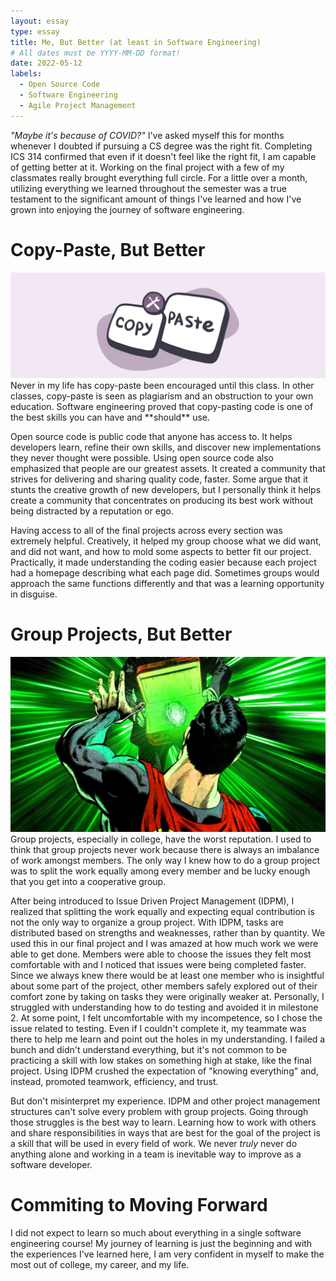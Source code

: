 ```yaml
---
layout: essay
type: essay
title: Me, But Better (at least in Software Engineering)
# All dates must be YYYY-MM-DD format!
date: 2022-05-12
labels:
  - Open Source Code
  - Software Engineering
  - Agile Project Management
---
```

*"Maybe it's because of COVID?"* I've asked myself this for months whenever I doubted if pursuing a CS degree was the right fit. Completing ICS 314 confirmed that even if it doesn't feel like the right fit, I am capable of getting better at it. Working on the final project with a few of my classmates really brought everything full circle. For a little over a month, utilizing everything we learned throughout the semester was a true testament to the significant amount of things I've learned and how I've grown into enjoying the journey of software engineering.

# Copy-Paste, But Better
<img class="ui image" alt="copy paste photo" src="../images/copy-paste.jpg"/>
Never in my life has copy-paste been encouraged until this class. In other classes, copy-paste is seen as plagiarism and an obstruction to your own education. Software engineering proved that copy-pasting code is one of the best skills you can have and **should** use.

Open source code is public code that anyone has access to. It helps developers learn, refine their own skills, and discover new implementations they never thought were possible. Using open source code also emphasized that people are our greatest assets. It created a community that strives for delivering and sharing quality code, faster. Some argue that it stunts the creative growth of new developers, but I personally think it helps create a community that concentrates on producing its best work without being distracted by a reputation or ego.

Having access to all of the final projects across every section was extremely helpful. Creatively, it helped my group choose what we did want, and did not want, and how to mold some aspects to better fit our project. Practically, it made understanding the coding easier because each project had a homepage describing what each page did. Sometimes groups would approach the same functions differently and that was a learning opportunity in disguise.

# Group Projects, But Better
<img class="ui image" alt="superman and kryptonite photo" src="../images/superman.jpeg"/>
Group projects, especially in college, have the worst reputation. I used to think that group projects never work because there is always an imbalance of work amongst members. The only way I knew how to do a group project was to split the work equally among every member and be lucky enough that you get into a cooperative group.

After being introduced to Issue Driven Project Management (IDPM), I realized that splitting the work equally and expecting equal contribution is not the only way to organize a group project. With IDPM, tasks are distributed based on strengths and weaknesses, rather than by quantity. We used this in our final project and I was amazed at how much work we were able to get done. Members were able to choose the issues they felt most comfortable with and I noticed that issues were being completed faster. Since we always knew there would be at least one member who is insightful about some part of the project, other members safely explored out of their comfort zone by taking on tasks they were originally weaker at. Personally, I struggled with understanding how to do testing and avoided it in milestone 2. At some point, I felt uncomfortable with my incompetence, so I chose the issue related to testing. Even if I couldn't complete it, my teammate was there to help me learn and point out the holes in my understanding. I failed a bunch and didn't understand everything, but it's not common to be practicing a skill with low stakes on something high at stake, like the final project. Using IDPM crushed the expectation of "knowing everything" and, instead, promoted teamwork, efficiency, and trust.

But don't misinterpret my experience. IDPM and other project management structures can't solve every problem with group projects. Going through those struggles is the best way to learn. Learning how to work with others and share responsibilities in ways that are best for the goal of the project is a skill that will be used in every field of work. We never *truly* never do anything alone and working in a team is inevitable way to improve as a software developer.

# Commiting to Moving Forward
I did not expect to learn so much about everything in a single software engineering course! My journey of learning is just the beginning and with the experiences I've learned here, I am very confident in myself to make the most out of college, my career, and my life.
